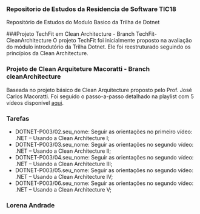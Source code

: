 ### Repositorio de Estudos da Residencia de Software TIC18
Repositório de Estudos do Modulo Basico da Trilha de Dotnet

###Projeto TechFit em Clean Architecture - Branch TechFit-CleanArchitecture
O projeto TechFit foi inicialmente proposto na avaliação do módulo introdutório da Trilha Dotnet.
Ele foi reestruturado seguindo os princípios da Clean Architecture.


### Projeto de Clean Arquiteture Macoratti - Branch cleanArchitecture

Baseada no projeto básico de Clean Arquitecture proposto pelo Prof. José Carlos Macoratti. Foi seguido o passo-a-passo detalhado na playlist com 5 vídeos disponível [aqui](https://www.youtube.com/playlist?list=PLUg4628weKYzPQ9Odqe7jqSTNJbin0j9W).

### Tarefas
- DOTNET-P003/02.seu_nome: Seguir as orientações no primeiro vídeo: .NET – Usando a Clean Architecture I; 
- DOTNET-P003/03.seu_nome: Seguir as orientações no segundo vídeo: .NET – Usando a Clean Architecture II;
- DOTNET-P003/04.seu_nome: Seguir as orientações no segundo vídeo: .NET – Usando a Clean Architecture III;
- DOTNET-P003/05.seu_nome: Seguir as orientações no segundo vídeo: .NET – Usando a Clean Architecture IV;
- DOTNET-P003/06.seu_nome: Seguir as orientações no segundo vídeo: .NET – Usando a Clean Architecture V;

### Lorena Andrade
